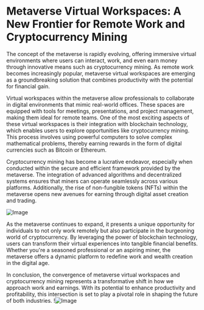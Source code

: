 # Metaverse Virtual Workspaces: A New Frontier for Remote Work and Cryptocurrency Mining

The concept of the metaverse is rapidly evolving, offering immersive virtual environments where users can interact, work, and even earn money through innovative means such as cryptocurrency mining. As remote work becomes increasingly popular, metaverse virtual workspaces are emerging as a groundbreaking solution that combines productivity with the potential for financial gain.

Virtual workspaces within the metaverse allow professionals to collaborate in digital environments that mimic real-world offices. These spaces are equipped with tools for meetings, presentations, and project management, making them ideal for remote teams. One of the most exciting aspects of these virtual workspaces is their integration with blockchain technology, which enables users to explore opportunities like cryptocurrency mining. This process involves using powerful computers to solve complex mathematical problems, thereby earning rewards in the form of digital currencies such as Bitcoin or Ethereum.

Cryptocurrency mining has become a lucrative endeavor, especially when conducted within the secure and efficient framework provided by the metaverse. The integration of advanced algorithms and decentralized systems ensures that miners can operate seamlessly across various platforms. Additionally, the rise of non-fungible tokens (NFTs) within the metaverse opens new avenues for earning through digital asset creation and trading.

![Image](https://github.com/user-attachments/assets/590b50a7-4459-4e76-8a31-559aed223621)

As the metaverse continues to expand, it presents a unique opportunity for individuals to not only work remotely but also participate in the burgeoning world of cryptocurrency. By leveraging the power of blockchain technology, users can transform their virtual experiences into tangible financial benefits. Whether you're a seasoned professional or an aspiring miner, the metaverse offers a dynamic platform to redefine work and wealth creation in the digital age.

In conclusion, the convergence of metaverse virtual workspaces and cryptocurrency mining represents a transformative shift in how we approach work and earnings. With its potential to enhance productivity and profitability, this intersection is set to play a pivotal role in shaping the future of both industries. !![Image](https://github.com/user-attachments/assets/590b50a7-4459-4e76-8a31-559aed223621)